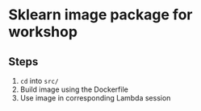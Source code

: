 # Sklearn image package for workshop

## Steps

1. `cd` into `src/`
2. Build image using the Dockerfile
3. Use image in corresponding Lambda session

